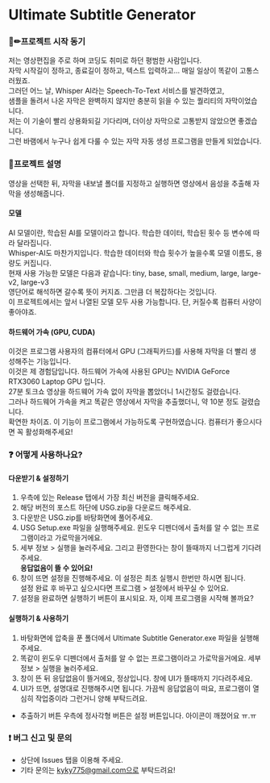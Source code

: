# Ultimate Subtitle Generator

### 📘✏프로젝트 시작 동기
저는 영상편집을 주로 하며 코딩도 취미로 하던 평범한 사람입니다.<br>
자막 시작길이 정하고, 종료길이 정하고, 텍스트 입력하고... 매일 일상이 똑같이 고통스러웠죠.<br>
그러던 어느 날, Whisper AI라는 Speech-To-Text 서비스를 발견하였고,<br>
샘플을 돌려서 나온 자막은 완벽하지 않지만 충분히 읽을 수 있는 퀄리티의 자막이었습니다.<br>
저는 이 기술이 빨리 상용화되길 기다리며, 더이상 자막으로 고통받지 않았으면 좋겠습니다.<br>
그런 바램에서 누구나 쉽게 다룰 수 있는 자막 자동 생성 프로그램을 만들게 되었습니다.<br>

### 📜프로젝트 설명
영상을 선택한 뒤, 자막을 내보낼 폴더를 지정하고 실행하면 영상에서 음성을 추출해 자막을 생성해줍니다.
#### 모델
AI 모델이란, 학습된 AI를 모델이라고 합니다. 학습한 데이터, 학습된 횟수 등 변수에 따라 달라집니다.<br>
Whisper-AI도 마찬가지입니다. 학습한 데이터와 학습 횟수가 높을수록 모델 이름도, 용량도 커집니다.<br>
현재 사용 가능한 모델은 다음과 같습니다: tiny, base, small, medium, large, large-v2, large-v3<br>
영단어로 해석하면 갈수록 뜻이 커지죠. 그만큼 더 복잡하다는 것입니다.<br>
이 프로젝트에서는 앞서 나열된 모델 모두 사용 가능합니다. 단, 커질수록 컴퓨터 사양이 좋아야죠.
#### 하드웨어 가속 (GPU, CUDA)
이것은 프로그램 사용자의 컴퓨터에서 GPU (그래픽카드)를 사용해 자막을 더 빨리 생성해주는 기능입니다.<br>
이것은 제 경험담입니다. 하드웨어 가속에 사용된 GPU는 NVIDIA GeForce RTX3060 Laptop GPU 입니다.<br>
27분 토크쇼 영상을 하드웨어 가속 없이 자막을 뽑았더니 1시간정도 걸렸습니다.<br>
그러나 하드웨어 가속을 켜고 똑같은 영상에서 자막을 추출했더니, 약 10분 정도 걸렸습니다.<br>
확연한 차이죠. 이 기능이 프로그램에서 가능하도록 구현하였습니다. 컴퓨터가 좋으시다면 꼭 활성화해주세요!<br>

### ❓ 어떻게 사용하나요?
#### 다운받기 & 설정하기
1. 우측에 있는 Release 탭에서 가장 최신 버전을 클릭해주세요.
2. 해당 버전의 포스트 하단에 USG.zip을 다운로드 해주세요.
3. 다운받은 USG.zip를 바탕화면에 풀어주세요.
4. USG Setup.exe 파일을 실행해주세요. 윈도우 디펜더에서 출처를 알 수 없는 프로그램이라고 가로막을거에요.
5. 세부 정보 > 실행을 눌러주세요. 그리고 환영한다는 창이 뜰때까지 너그럽게 기다려주세요.<br>
<b>응답없음이 뜰 수 있어요!</b>
6. 창이 뜨면 설정을 진행해주세요. 이 설정은 최초 실행시 한번만 하시면 됩니다.<br>
   설정 완료 후 바꾸고 싶으시다면 프로그램 > 설정에서 바꾸실 수 있어요.
8. 설정을 완료하면 실행하기 버튼이 표시되요. 자, 이제 프로그램을 시작해 볼까요?
#### 실행하기 & 사용하기
1. 바탕화면에 압축을 푼 폴더에서 Ultimate Subtitle Generator.exe 파일을 실행해주세요.
2. 똑같이 윈도우 디펜더에서 출처를 알 수 없는 프로그램이라고 가로막을거에요. 세부 정보 > 실행을 눌러주세요.
3. 창이 뜬 뒤 응답없음이 뜰거에요, 정상입니다. 창에 UI가 뜰때까지 기다려주세요.
4. UI가 뜨면, 설명대로 진행해주시면 됩니다. 가끔씩 응답없음이 떠요, 프로그램이 열심히 작업중이라 그런거니 양해 부탁드려요.
- 추출하기 버튼 우측에 정사각형 버튼은 설정 버튼입니다. 아이콘이 깨졌어요 ㅠ.ㅠ

### ❗ 버그 신고 및 문의
- 상단에 Issues 탭을 이용해 주세요.
- 기타 문의는 kyky775@gmail.com으로 부탁드려요!
